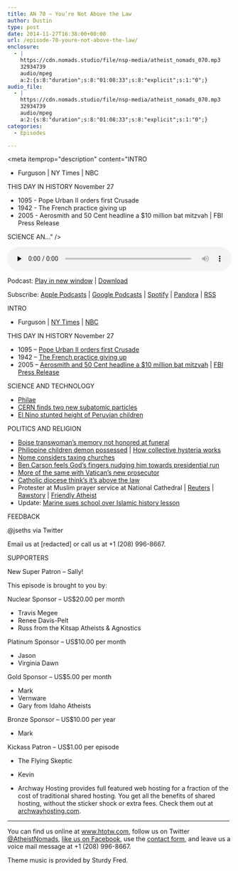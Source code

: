 ```yaml
---
title: AN 70 – You’re Not Above the Law
author: Dustin
type: post
date: 2014-11-27T16:38:00+00:00
url: /episode-70-youre-not-above-the-law/
enclosure:
  - |
    https://cdn.nomads.studio/file/nsp-media/atheist_nomads_070.mp3
    32934739
    audio/mpeg
    a:2:{s:8:"duration";s:8:"01:08:33";s:8:"explicit";s:1:"0";}
audio_file:
  - |
    https://cdn.nomads.studio/file/nsp-media/atheist_nomads_070.mp3
    32934739
    audio/mpeg
    a:2:{s:8:"duration";s:8:"01:08:33";s:8:"explicit";s:1:"0";}
categories:
  - Episodes

---
```

<div itemscope itemtype="http://schema.org/AudioObject">
  <meta itemprop="name" content="Episode 70 &#8211; You&#8217;re Not Above the Law" />
  
  <meta itemprop="uploadDate" content="2014-11-27T09:38:00-07:00" />
  
  <meta itemprop="encodingFormat" content="audio/mpeg" />
  
  <meta itemprop="duration" content="PT1H08M33S" />
  
  <meta itemprop="description" content="INTRO

* Furguson | NY Times | NBC

THIS DAY IN HISTORY November 27

* 1095 - Pope Urban II orders first Crusade
* 1942 - The French practice giving up
* 2005 - Aerosmith and 50 Cent headline a $10 million bat mitzvah |  FBI Press Release

SCIENCE AN..." />
  
  <meta itemprop="contentUrl" content="https://dts.podtrac.com/redirect.mp3/cdn.nomads.studio/file/nsp-media/atheist_nomads_070.mp3" />
  
  <meta itemprop="contentSize" content="31.4" />
  </p> 
  
  <div class="powerpress_player" id="powerpress_player_8325">
    <audio class="wp-audio-shortcode" id="audio-5168-69" preload="none" style="width: 100%;" controls="controls"><source type="audio/mpeg" src="https://dts.podtrac.com/redirect.mp3/cdn.nomads.studio/file/nsp-media/atheist_nomads_070.mp3?_=69" /><a href="https://dts.podtrac.com/redirect.mp3/cdn.nomads.studio/file/nsp-media/atheist_nomads_070.mp3">https://dts.podtrac.com/redirect.mp3/cdn.nomads.studio/file/nsp-media/atheist_nomads_070.mp3</a></audio>
  </div>
</div>

<p class="powerpress_links powerpress_links_mp3">
  Podcast: <a href="https://dts.podtrac.com/redirect.mp3/cdn.nomads.studio/file/nsp-media/atheist_nomads_070.mp3" class="powerpress_link_pinw" target="_blank" title="Play in new window" onclick="return powerpress_pinw('https://htotw.com/?powerpress_pinw=5168-podcast');" rel="nofollow">Play in new window</a> | <a href="https://dts.podtrac.com/redirect.mp3/cdn.nomads.studio/file/nsp-media/atheist_nomads_070.mp3" class="powerpress_link_d" title="Download" rel="nofollow" download="atheist_nomads_070.mp3">Download</a>
</p>

<p class="powerpress_links powerpress_subscribe_links">
  Subscribe: <a href="https://podcasts.apple.com/us/podcast/humanists-take-on-the-world/id530050098?mt=2&ls=1" class="powerpress_link_subscribe powerpress_link_subscribe_itunes" target="_blank" title="Subscribe on Apple Podcasts" rel="nofollow">Apple Podcasts</a> | <a href="https://www.google.com/podcasts?feed=aHR0cDovL2F0aGVpc3Rub21hZHMubGlic3luLmNvbS9yc3M%3D" class="powerpress_link_subscribe powerpress_link_subscribe_googleplay" target="_blank" title="Subscribe on Google Podcasts" rel="nofollow">Google Podcasts</a> | <a href="https://open.spotify.com/show/3LzK2xZGike6Tc1GEMtMbr?si=LieN9SNuTpq96smuaUsH8A" class="powerpress_link_subscribe powerpress_link_subscribe_spotify" target="_blank" title="Subscribe on Spotify" rel="nofollow">Spotify</a> | <a href="https://www.pandora.com/podcast/atheist-nomads/PC:10122?corr=62071012&part=ug" class="powerpress_link_subscribe powerpress_link_subscribe_pandora" target="_blank" title="Subscribe on Pandora" rel="nofollow">Pandora</a> | <a href="https://htotw.com/feed/podcast/" class="powerpress_link_subscribe powerpress_link_subscribe_rss" target="_blank" title="Subscribe via RSS" rel="nofollow">RSS</a>
</p>

INTRO

* Furguson | <a href="http://mobile.nytimes.com/2014/11/26/us/ferguson-grand-jury-weighed-mass-of-evidence-much-of-it-conflicting.html?referrer=" target="_blank" rel="noopener">NY Times</a> | <a href="http://www.nbcnews.com/storyline/michael-brown-shooting/governor-nixon-orders-2-200-national-guard-troops-ferguson-n255931" target="_blank" rel="noopener">NBC</a>

THIS DAY IN HISTORY November 27

* 1095 &#8211; <a href="http://www.history.com/this-day-in-history/pope-urban-ii-orders-first-crusade" target="_blank" rel="noopener">Pope Urban II orders first Crusade</a>  
* 1942 &#8211; <a href="http://www.history.com/this-day-in-history/french-scuttle-their-fleet" target="_blank" rel="noopener">The French practice giving up</a>  
* 2005 &#8211; <a href="http://www.history.com/this-day-in-history/aerosmith-and-50-cent-headline-a-10-million-bar-mitzvah" target="_blank" rel="noopener">Aerosmith and 50 Cent headline a $10 million bat mitzvah</a> |  <a href="http://www.fbi.gov/newyork/press-releases/2013/david-h.-brooks-founder-and-former-chief-executive-officer-of-dhb-industries-inc.-sentenced-to-17-years-in-prison-for-insider-trading-fraud-lying-to-auditors-and-obstruction-of-justice" target="_blank" rel="noopener">FBI Press Release</a>

SCIENCE AND TECHNOLOGY

* <a href="http://m.phys.org/news/2014-11-comet-probe-sniffed-molecules-early.html" target="_blank" rel="noopener">Philae</a>  
* <a href="http://www.forbes.com/sites/bridaineparnell/2014/11/20/cern-scientists-find-two-new-subatomic-particles-predicted-by-the-standard-model/" target="_blank" rel="noopener">CERN finds two new subatomic particles</a>  
* <a href="http://www.newscientist.com/article/dn26608-severe-el-nino-stunted-peruvian-childrens-height.html?cmpid=RSS%7CNSNS%7C2012-GLOBAL%7Conline-news#.VHUa3HXXErQ" target="_blank" rel="noopener">El Nino stunted height of Peruvian children</a>

POLITICS AND RELIGION

* <a href="http://www.idahostatesman.com/2014/11/24/3504770_friends-say-transgender-womans.html?rh=1" target="_blank" rel="noopener">Boise transwoman’s memory not honored at funeral</a>  
* <a href="http://www.sunstar.com.ph/cebu/local-news/2014/11/22/some-students-possessed-377916" target="_blank" rel="noopener">Philippine children demon possessed</a> | <a href="http://science.howstuffworks.com/life/collective-hysteria.htm" target="_blank" rel="noopener">How collective hysteria works</a>  
* <a href="http://www.thenewcivilrightsmovement.com/davidbadash/small_town_may_be_first_in_u_s_to_tax_its_churches" target="_blank" rel="noopener">Nome considers taxing churches</a>  
* <a href="http://www.christianpost.com/news/christian-neurosurgeon-ben-carson-says-i-feel-fingers-of-god-prodding-for-presidential-run-130085/" target="_blank" rel="noopener">Ben Carson feels God’s fingers nudging him towards presidential run</a>  
* <a href="http://www.bostonglobe.com/metro/2014/11/22/vatican-new-top-prosecutor-abusive-priests-implicated-past-failure-stop-notorious-abuser-donald-mcguire/gPaBPJUdvuTy5PSTl1j5sM/story.html" target="_blank" rel="noopener">More of the same with Vatican’s new prosecutor</a>  
* <a href="http://www.thenewcivilrightsmovement.com/davidbadash/catholic_church_says_federal_court_has_no_jurisdiction_over_it_because_religious_freedom" target="_blank" rel="noopener">Catholic diocese think’s it’s above the law</a>  
* Protester at Muslim prayer service at National Cathedral | <a href="http://www.reuters.com/article/2014/11/15/us-usa-muslim-prayer-idUSKCN0IY2JJ20141115" target="_blank" rel="noopener">Reuters</a> |  <a href="http://www.rawstory.com/rs/2014/11/disrupter-of-muslim-prayer-at-national-cathedral-god-and-drudge-sent-me/" target="_blank" rel="noopener">Rawstory</a> | <a href="http://www.patheos.com/blogs/friendlyatheist/2014/05/13/idiotic-woman-flings-slushie-at-anti-gay-protester-risks-three-months-in-jail/" target="_blank" rel="noopener">Friendly Atheist</a>  
* Update: <a href="http://www.rawstory.com/rs/2014/11/angry-dad-doesnt-think-daughter-should-have-to-learn-about-islam-because-he-was-a-marine/" target="_blank" rel="noopener">Marine sues school over Islamic history lesson</a>

FEEDBACK

@jseths via Twitter

Email us at [redacted] or call us at +1 (208) 996-8667.

SUPPORTERS

New Super Patron &#8211; Sally!

This episode is brought to you by:

Nuclear Sponsor &#8211; US$20.00 per month  
* Travis Megee  
* Renee Davis-Pelt  
* Russ from the Kitsap Atheists & Agnostics

Platinum Sponsor – US$10.00 per month  
* Jason  
* Virginia Dawn

Gold Sponsor – US$5.00 per month  
* Mark  
* Vernware  
* Gary from Idaho Atheists

Bronze Sponsor &#8211; US$10.00 per year  
* Mark

Kickass Patron &#8211; US$1.00 per episode  
* The Flying Skeptic  
* Kevin

* Archway Hosting provides full featured web hosting for a fraction of the cost of traditional shared hosting. You get all the benefits of shared hosting, without the sticker shock or extra fees. Check them out at <a href="http://archwayhosting.com/" target="_blank" rel="noopener">archwayhosting.com</a>.

<hr width="500" />

You can find us online at <a href="https://www.htotw.com/" target="_blank" rel="noopener">www.htotw.com</a>, follow us on Twitter <a href="https://htotw.com/twitter" target="_blank" rel="noopener">@AtheistNomads</a>, <a href="https://htotw.com/facebook" target="_blank" rel="noopener">like us on Facebook</a>, use the [contact form](https://htotw.com/contact), and leave us a voice mail message at +1 (208) 996-8667.

Theme music is provided by Sturdy Fred.